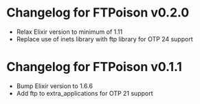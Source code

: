 # Changelog for FTPoison v0.2.0

- Relax Elixir version to minimum of 1.11
- Replace use of inets library with ftp library for OTP 24 support
# Changelog for FTPoison v0.1.1

- Bump Elixir version to 1.6.6
- Add ftp to extra_applications for OTP 21 support
